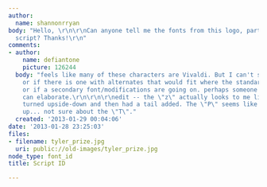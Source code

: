 ```yaml
---
author:
  name: shannonrryan
body: "Hello, \r\n\r\nCan anyone tell me the fonts from this logo, particularly the
  script? Thanks!\r\n"
comments:
- author:
    name: defiantone
    picture: 126244
  body: "feels like many of these characters are Vivaldi. But I can't say which version,
    or if there is one with alternates that would fit where the standards don't match,
    or if a secondary font/modifications are going on. perhaps someone more learned
    can elaborate.\r\n\r\n\r\nedit -- the \"z\" actually looks to me like it's been
    turned upside-down and then had a tail added. The \"P\" seems like an \"R\" cut
    up... not sure about the \"T\"."
  created: '2013-01-29 00:04:06'
date: '2013-01-28 23:25:03'
files:
- filename: tyler_prize.jpg
  uri: public://old-images/tyler_prize.jpg
node_type: font_id
title: Script ID

---
```

